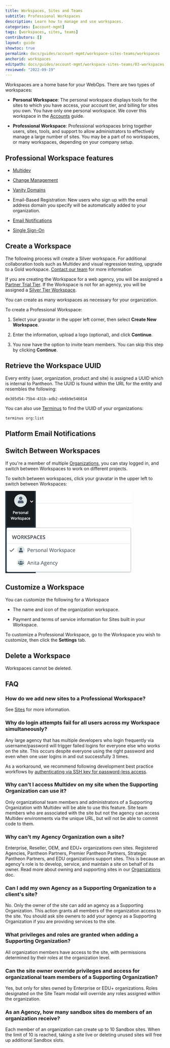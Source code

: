 ```yaml
---
title: Workspaces, Sites and Teams
subtitle: Professional Workspaces
description: Learn how to manage and use workspaces.
categories: [account-mgmt]
tags: [workspaces, sites, teams]
contributors: []
layout: guide
showtoc: true
permalink: docs/guides/account-mgmt/workspace-sites-teams/workspaces
anchorid: workspaces
editpath: docs/guides/account-mgmt/workspace-sites-teams/03-workspaces.md
reviewed: "2022-09-19"
---
```


Workspaces are a home base for your WebOps.  There are two types of workspaces:

- **Personal Workspace**: The personal workspace displays tools for the sites to which you have access, your account tier, and billing for sites you own.  You have only one personal workspace.  We cover this workspace in the [Accounts](/guides/account-mgmt/account) guide.

- **Professional Workspace**: Professional workspaces bring together users, sites, tools, and support to allow administrators to effectively manage a large number of sites. You may be a part of no workspaces, or many workspaces, depending on your company setup.

## Professional Workspace features

- [Multidev](/guides/multidev)

- [Change Management](/guides/account-mgmt/workspace-sites-teams/teams)

- [Vanity Domains](/guides/domains/vanity-domains)

- Email-Based Registration: New users who sign up with the email address domain you specify will be automatically added to your organization.

- [Email Notifications](#platform-email-notifications)

- [Single Sign-On](/sso-organizations)


## Create a Workspace

The following process will create a Silver workspace. For additional collaboration tools such as Multidev and visual regression testing, upgrade to a Gold workspace.  [Contact our team](https://pantheon.io/contact-sales) for more information

If you are creating the Workspace for a web agency, you will be assigned a [Partner Trial Tier](https://pantheon.io/plans/partner-program). If the Workspace is not for an agency, you will be assigned a [Silver Tier Workspace](https://pantheon.io/plans/pricing).

You can create as many workspaces as necessary for your organization. 

To create a Professional Workspace:

1. Select your gravatar in the upper left corner, then select **Create New Workspace**.

1. Enter the information, upload a logo (optional), and click **Continue**.

1. You now have the option to invite team members.  You can skip this step by clicking **Continue**.

## Retrieve the Workspace UUID

Every entity (user, organization, product and site) is assigned a UUID which is internal to Pantheon. The UUID is found within the URL for the entity and resembles the following:

```none
de305d54-75b4-431b-adb2-eb6b9e546014
```

You can also use [Terminus](/terminus) to find the UUID of your organizations:

```bash{promptUser: user}
terminus org:list
```


## Platform Email Notifications

<Partial file="pantheon-email-notifications.md" />


## Switch Between Workspaces

If you're a member of multiple [Organizations](/organizations), you can stay logged in, and switch between Workspaces to work on different projects.

To switch between workspaces, click your gravatar in the upper left to switch between Workspaces:

![Workspace switcher shows a personal and Agency workspace](../../../../images/dashboard/new-dashboard/workspaces-selector.png)

## Customize a Workspace

You can customize the following for a Workspace

- The name and icon of the organization workspace.
  
- Payment and terms of service information for Sites built in your Workspace.

To customize a Professional Workspace, go to the Workspace you wish to customize, then click the **Settings** tab.

## Delete a Workspace

Workspaces cannot be deleted.

## FAQ

### How do we add new sites to a Professional Workspace?

See [Sites](/guides/account-mgmt/workspace-sites-teams/sites) for more information.

### Why do login attempts fail for all users across my Workspace simultaneously?

Any large agency that has multiple developers who login frequently via username/password will trigger failed logins for everyone else who works on the site. This occurs despite everyone using the right password and even when one user logins in and out successfully 3 times.

As a workaround, we recommend following development best practice workflows by [authenticating via SSH key for password-less access](/ssh-keys).

### Why can't I access Multidev on my site when the Supporting Organization can use it?

Only organizational team members and administrators of a Supporting Organization with Multidev will be able to use this feature. Site team members who are associated with the site but not the agency can access Multidev environments via the unique URL, but will not be able to commit code to them.

### Why can't my Agency Organization own a site?

Enterprise, Reseller, OEM, and EDU+ organizations own sites. Registered Agencies, Pantheon Partners, Premier Pantheon Partners, Strategic Pantheon Partners, and EDU organizations support sites. This is because an agency's role is to develop, service, and maintain a site on behalf of its owner. Read more about owning and supporting sites in our [Organizations](/organizations/#organization-site-association) doc.

### Can I add my own Agency as a Supporting Organization to a client's site?

No. Only the owner of the site can add an agency as a Supporting Organization. This action grants all members of the organization access to the site. You should ask site owners to add your agency as a Supporting Organization if you are providing services to the site.

### What privileges and roles are granted when adding a Supporting Organization?

All organization members have access to the site, with permissions determined by their roles at the organization level.

### Can the site owner override privileges and access for organizational team members of a Supporting Organization?

Yes, but only for sites owned by Enterprise or EDU+ organizations. Roles designated on the Site Team modal will override any roles assigned within the organization.

### As an Agency, how many sandbox sites do members of an organization receive?

Each member of an organization can create up to 10 Sandbox sites. When the limit of 10 is reached, taking a site live or deleting unused sites will free up additional Sandbox slots.

